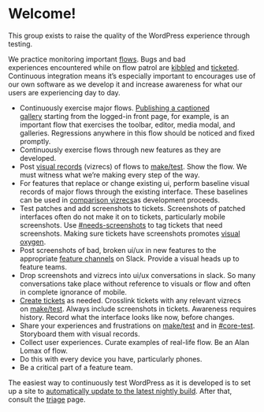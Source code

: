 # Welcome!

This group exists to raise the quality of the WordPress experience through testing.

We practice monitoring important [flows](https://make.wordpress.org/test/glossary/). Bugs and bad experiences encountered while on flow patrol are [kibbled](https://make.wordpress.org/test/glossary/) and [ticketed](https://make.wordpress.org/core/handbook/reporting-bugs/). Continuous integration means it’s especially important to encourages use of our own software as we develop it and increase awareness for what our users are experiencing day to day.

- Continuously exercise major flows. [Publishing a captioned gallery](https://make.wordpress.org/test/2015/04/22/publish-a-captioned-gallery-iphone-6-portrait/) starting from the logged-in front page, for example, is an important flow that exercises the toolbar, editor, media modal, and galleries. Regressions anywhere in this flow should be noticed and fixed promptly.
- Continuously exercise flows through new features as they are developed.
- Post [visual records](https://make.wordpress.org/test/glossary/) (vizrecs) of flows to [make/test](https://make.wordpress.org/test/). Show the flow. We must witness what we’re making every step of the way.
- For features that replace or change existing ui, perform baseline visual records of major flows through the existing interface. These baselines can be used in [comparison vizrecs](https://make.wordpress.org/test/2015/02/12/press-this-copy-and-add-bookmarklet-macnchrome-4-2-alpha-31432/)as development proceeds.
- Test patches and add screenshots to tickets. Screenshots of patched interfaces often do not make it on to tickets, particularly mobile screenshots. Use [#needs-screenshots](https://make.wordpress.org/core/handbook/contribute/trac/keywords/) to tag tickets that need screenshots. Making sure tickets have screenshots promotes [visual oxygen](https://make.wordpress.org/test/handbook/glossary/#visual-oxygen).
- Post screenshots of bad, broken ui/ux in new features to the appropriate [feature channels](https://make.wordpress.org/core/features-as-plugins/) on Slack. Provide a visual heads up to feature teams.
- Drop screenshots and vizrecs into ui/ux conversations in slack. So many conversations take place without reference to visuals or flow and often in complete ignorance of mobile.
- [Create tickets](https://make.wordpress.org/core/handbook/reporting-bugs/) as needed. Crosslink tickets with any relevant vizrecs on [make/test](https://make.wordpress.org/test/). Always include screenshots in tickets. Awareness requires history. Record what the interface looks like now, before changes.
- Share your experiences and frustrations on [make/test](https://make.wordpress.org/test/) and in [#core-test](https://wordpress.slack.com/archives/core-test/). Storyboard them with visual records.
- Collect user experiences. Curate examples of real-life flow. Be an Alan Lomax of flow.
- Do this with every device you have, particularly phones.
- Be a critical part of a feature team.

The easiest way to continuously test WordPress as it is developed is to set up a site to [automatically update to the latest nightly build](https://make.wordpress.org/core/handbook/testing/beta/). After that, consult the [triage](https://make.wordpress.org/test/handbook/triage/) page.

